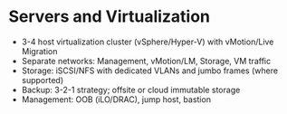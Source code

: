 # Servers and Virtualization

- 3-4 host virtualization cluster (vSphere/Hyper-V) with vMotion/Live Migration
- Separate networks: Management, vMotion/LM, Storage, VM traffic
- Storage: iSCSI/NFS with dedicated VLANs and jumbo frames (where supported)
- Backup: 3-2-1 strategy; offsite or cloud immutable storage
- Management: OOB (iLO/DRAC), jump host, bastion
